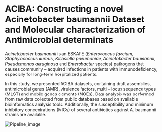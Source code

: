 # ACIBA: Constructing a novel Acinetobacter baumannii Dataset and Molecular characterization of Antimicrobial determinats 
*Acinetobacter baumannii* is an ESKAPE (*Enterococcus faecium*, *Staphylococcus aureus*, *Klebsiella pneumoniae*, *Acinetobacter baumannii*, *Pseudomonas aeruginosa* and *Enterobacter* species) pathogens that causes community – acquired infections in patients with immunodeficiency, especially for long-term hospitalized patients.

In this study, we presented ACIBA datasets, containing draft assemblies, antimicrobial genes (AMR), virulence factors, multi – locus sequence types (MLST) and mobile genes elements (MGEs). Data analysis was performed from raw data collected from public databases based on available bioinformatics analysis tools. Additionally, the susceptibility and minimum inhibitory concentrations (MICs) of several antibiotics against A. baumannii strains are available. 

![Pipeline_image](https://github.com/user-attachments/assets/2f0fcdf6-4bd8-472b-a067-f92d825c5cd3)
